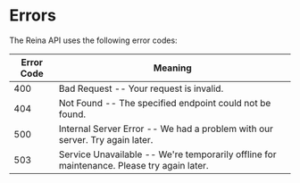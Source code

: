 # Errors

The Reina API uses the following error codes:


Error Code | Meaning
---------- | -------
400 | Bad Request -- Your request is invalid.
404 | Not Found -- The specified endpoint could not be found.
500 | Internal Server Error -- We had a problem with our server. Try again later.
503 | Service Unavailable -- We're temporarily offline for maintenance. Please try again later.